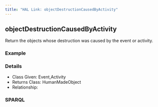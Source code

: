 ```yaml
---
title: "HAL Link: objectDestructionCausedByActivity"
---
```


## objectDestructionCausedByActivity

Return the objects whose destruction was caused by the event or activity.

### Example




### Details

* Class Given: Event,Activity
* Returns Class: HumanMadeObject
* Relationship: 


### SPARQL
```

```

